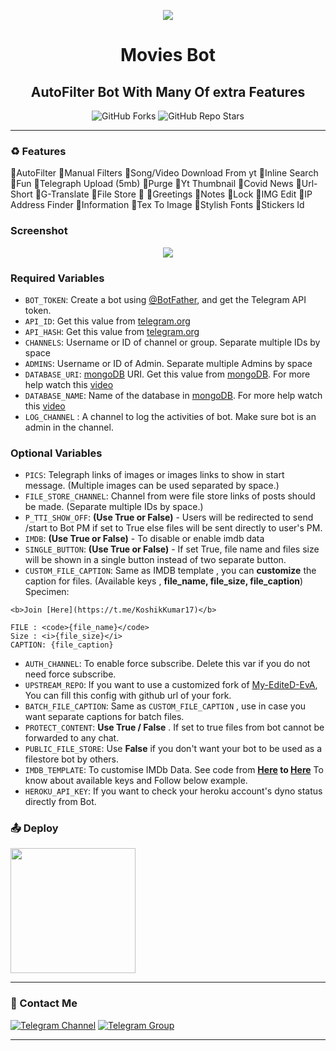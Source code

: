 <p align="center"><a href="https://github.com/CrimzBots/MoviesBot"><img src="https://telegra.ph/file/dda4ccd28c0379c0d1ab6.jpg"></a></p> 

<h1 align="center"><b>Movies Bot</b></h1>
<h2 align="center"><b>AutoFilter Bot With Many Of extra Features </b></h4>

<p align="center" > <img alt="GitHub Forks" src="https://img.shields.io/github/forks/CrimzBots/MoviesBot?label=%F0%9F%8D%B4Forks&logoColor=blue&style=social"> <img alt="GitHub Repo Stars" src="https://img.shields.io/github/stars/CrimzBots/MoviesBot?label=%E2%AD%90%EF%B8%8FStars&logoColor=blue&style=social"></p>

<hr>

### ♻️ Features
🔹AutoFilter 
🔹Manual Filters 
🔹Song/Video Download From yt 
🔹Inline Search
🔹Fun
🔹Telegraph Upload (5mb)
🔹Purge 
🔹Yt Thumbnail 
🔹Covid News 
🔹Url-Short
🔹G-Translate 
🔹File Store 📁
🔹Greetings
🔹Notes
🔹Lock
🔹IMG Edit 
🔹IP Address Finder
🔹Information 
🔹Tex To Image 
🔹Stylish Fonts
🔹Stickers Id 

### Screenshot
<p align="center"><a href="https://github.com/CrimzBots/MoviesBot"><img src="https://telegra.ph/file/dcc7381f05a18ef3ba3c1.jpg"></a></p>



### Required Variables
* `BOT_TOKEN`: Create a bot using [@BotFather](https://telegram.dog/BotFather), and get the Telegram API token.
* `API_ID`: Get this value from [telegram.org](https://my.telegram.org/apps)
* `API_HASH`: Get this value from [telegram.org](https://my.telegram.org/apps)
* `CHANNELS`: Username or ID of channel or group. Separate multiple IDs by space
* `ADMINS`: Username or ID of Admin. Separate multiple Admins by space
* `DATABASE_URI`: [mongoDB](https://www.mongodb.com) URI. Get this value from [mongoDB](https://www.mongodb.com). For more help watch this [video](https://youtu.be/1G1XwEOnxxo)
* `DATABASE_NAME`: Name of the database in [mongoDB](https://www.mongodb.com). For more help watch this [video](https://youtu.be/1G1XwEOnxxo)
* `LOG_CHANNEL` : A channel to log the activities of bot. Make sure bot is an admin in the channel.
### Optional Variables
* `PICS`: Telegraph links of images or images links to show in start message. (Multiple images can be used separated by space.)
* `FILE_STORE_CHANNEL`: Channel from were file store links of posts should be made. (Separate multiple IDs by space.)
* `P_TTI_SHOW_OFF`: **(Use True or False)** - Users will be redirected to send /start to Bot PM  if set to True else files will be sent  directly to user's PM.
* `IMDB`: **(Use True or False)** - To disable or enable imdb data
* `SINGLE_BUTTON`: **(Use True or False)** - If set True, file name and files size will be shown in a single button instead of two separate button.
* `CUSTOM_FILE_CAPTION`: Same as IMDB template , you can **customize** the caption for files. (Available keys , **file_name, file_size, file_caption**)
 Specimen: 
```
<b>Join [Here](https://t.me/KoshikKumar17)</b> 

FILE : <code>{file_name}</code> 
Size : <i>{file_size}</i>
CAPTION: {file_caption}
```
* `AUTH_CHANNEL`: To enable force subscribe. Delete this var if you do not need force subscribe.
* `UPSTREAM_REPO`: If you want to use a customized fork of [My-EditeD-EvA](https://github.com/CrimzBots/MovieBot), You can fill this config with github url of your fork.
* `BATCH_FILE_CAPTION`: Same as `CUSTOM_FILE_CAPTION` , use in case you want separate captions for batch files.
* `PROTECT_CONTENT`: **Use True / False** . If set to true files from bot cannot be forwarded to any chat.
* `PUBLIC_FILE_STORE`: Use **False** if you don't want your bot to be used as a filestore bot by others.
* `IMDB_TEMPLATE`: To customise IMDb Data. See code from **[Here](https://github.com/KoshikKumar17/My-EditeD-EvA/blob/V2.0/plugins/pm_filter.py#L1002) to [Here](https://github.com/KoshikKumar17/My-EditeD-EvA/blob/V2.0/plugins/pm_filter.py#L1029)** To know about available keys and Follow below example.
* `HEROKU_API_KEY`: If you want to check your heroku account's dyno status directly from Bot.

### 📤 Deploy
<p><a href="https://heroku.com/deploy?template=https://github.com/CrimzBots/MoviesBot"><img src="https://img.shields.io/badge/Deploy%20To%20Heroku-blueviolet?style=for-the-badge&logo=heroku" width="200"/></a></p>

<hr>

### 👤 Contact Me
[![Telegram Channel](https://img.shields.io/static/v1?label=Join&message=Telegram%20Channel&color=blueviolet&style=for-the-badge&logo=telegram&logoColor=violet)](https://telegram.me/Crimz_Bots) [![Telegram Group](https://img.shields.io/static/v1?label=Join&message=Telegram%20Group&color=blueviolet&style=for-the-badge&logo=telegram&logoColor=violet)](https://telegram.me/Crimz_Support)

<hr>
